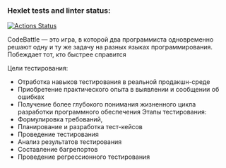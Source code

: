 ### Hexlet tests and linter status:
[![Actions Status](https://github.com/Kolpachini/qa-engineer-project-85/actions/workflows/hexlet-check.yml/badge.svg)](https://github.com/Kolpachini/qa-engineer-project-85/actions)

CodeBattle — это игра, в которой два программиста одновременно решают одну и ту же задачу на разных языках программирования. Побеждает тот, кто быстрее справится

Цели тестирования:
   - Отработка навыков тестирования в реальной продакшн-среде
   - Приобретение практического опыта в выявлении и сообщении об ошибках
   - Получение более глубокого понимания жизненного цикла разработки программного обеспечения
Этапы тестирования:
   - Формулировка требований,
   - Планирование и разработка тест-кейсов
   - Проведение тестирования
   - Анализ результатов тестирования
   - Составление багрепортов
   - Проведение регрессионного тестирования
